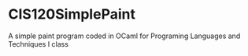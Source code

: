 # CIS120SimplePaint
A simple paint program coded in OCaml for Programing Languages and Techniques I class
